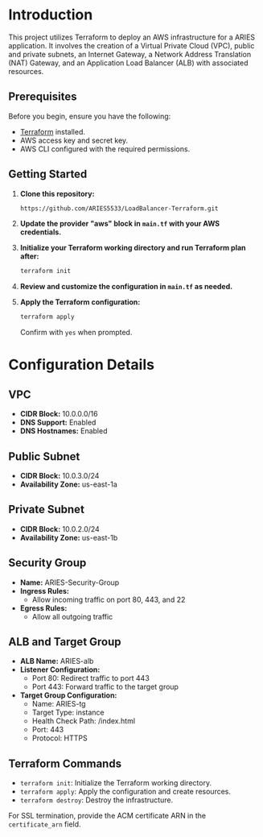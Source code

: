 # Introduction

This project utilizes Terraform to deploy an AWS infrastructure for a ARIES application. It involves the creation of a Virtual Private Cloud (VPC), public and private subnets, an Internet Gateway, a Network Address Translation (NAT) Gateway, and an Application Load Balancer (ALB) with associated resources.

## Prerequisites

Before you begin, ensure you have the following:

- [Terraform](https://www.terraform.io/downloads.html) installed.
- AWS access key and secret key.
- AWS CLI configured with the required permissions.

## Getting Started

1. **Clone this repository:**

    ```bash
    https://github.com/ARIES5533/LoadBalancer-Terraform.git
    ```

2. **Update the provider "aws" block in `main.tf` with your AWS credentials.**

3. **Initialize your Terraform working directory and run Terraform plan after:**

    ```bash
    terraform init
    ```

4. **Review and customize the configuration in `main.tf` as needed.**

5. **Apply the Terraform configuration:**

    ```bash
    terraform apply
    ```

    Confirm with `yes` when prompted.





# Configuration Details

## VPC
- **CIDR Block:** 10.0.0.0/16
- **DNS Support:** Enabled
- **DNS Hostnames:** Enabled

## Public Subnet
- **CIDR Block:** 10.0.3.0/24
- **Availability Zone:** us-east-1a

## Private Subnet
- **CIDR Block:** 10.0.2.0/24
- **Availability Zone:** us-east-1b

## Security Group
- **Name:** ARIES-Security-Group
- **Ingress Rules:**
  - Allow incoming traffic on port 80, 443, and 22
- **Egress Rules:**
  - Allow all outgoing traffic

## ALB and Target Group
- **ALB Name:** ARIES-alb
- **Listener Configuration:**
  - Port 80: Redirect traffic to port 443
  - Port 443: Forward traffic to the target group
- **Target Group Configuration:**
  - Name: ARIES-tg
  - Target Type: instance
  - Health Check Path: /index.html
  - Port: 443
  - Protocol: HTTPS

## Terraform Commands
- `terraform init`: Initialize the Terraform working directory.
- `terraform apply`: Apply the configuration and create resources.
- `terraform destroy`: Destroy the infrastructure.

For SSL termination, provide the ACM certificate ARN in the `certificate_arn` field.
